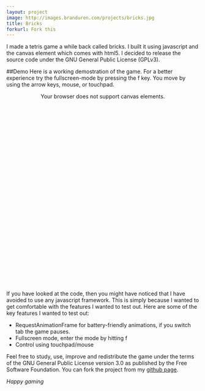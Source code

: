 ```yaml
---
layout: project
image: http://images.branduren.com/projects/bricks.jpg
title: Bricks
forkurl: Fork this
---
```

I made a tetris game a while back called bricks. I built it using javascript and the canvas element which comes with html5. I decided to release the source code under the GNU General Public License (GPLv3).

##Demo
Here is a working demostration of the game. For a better experience try the fullscreen-mode by pressing the f key. You move by using the arrow keys, mouse, or touchpad.

<link rel="stylesheet" type="text/css" href="https://raw.github.com/branduren/bricks/master/game/bricks.css" />
<script type="text/javascript">
   var script = document.createElement('script');
   script.setAttribute('src', 'https://raw.github.com/branduren/bricks/master/game/bricks.js');
   script.setAttribute('type', 'text/javascript');
   document.getElementsByTagName('head')[0].appendChild(script);
</script>
<div id="game" style=" height: 500px; display:block;text-align:center">
	<canvas id="bricks">Your browser does not support canvas elements.</canvas>
</div>

If you have looked at the code, then you might have noticed that I have avoided to use any javascript framework. This is simply because I wanted to get comfortable with the features I wanted to test out. Here are some of the key features I wanted to test out:
 * RequestAnimationFrame for battery-friendly animations, if you switch tab the game pauses.
 * Fullscreen mode, enter the mode by hitting f
 * Control using touchpad/mouse

Feel free to study, use, improve and redistribute the game under the terms of the GNU General Public License version 3.0 as published by the Free Software Foundation.
You can fork the project from my [github page](https://github.com/branduren/bricks).

*Happy gaming*

